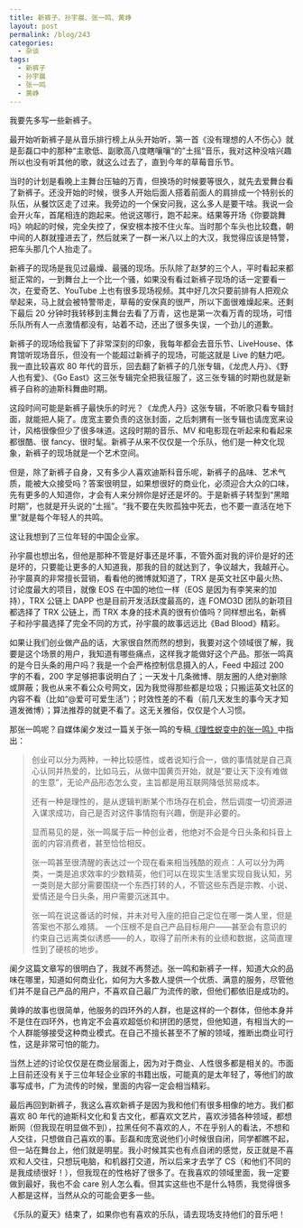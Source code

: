 ```yaml
---
title: 新裤子、孙宇晨、张一鸣、黄峥
layout: post
permalink: /blog/243
categories:
  - 杂谈
tags:
  - 新裤子
  - 孙宇晨
  - 张一鸣
  - 黄峥
---
```


我要先多写一些新裤子。

最开始听新裤子是从音乐排行榜上从头开始听，第一首《没有理想的人不伤心》就是彭磊口中的那种“主歌低、副歌高八度瞎嚷嚷“的”土摇“音乐，我对这种没啥兴趣所以也没有听其他的歌，就这么过去了，直到今年的草莓音乐节。

当时的计划是看晚上主舞台压轴的万青，但换场的时候要等很久，就先去爱舞台看了新裤子。还没开始的时候，很多人开始后面人搭着前面人的肩排成一个特别长的队伍，从餐饮区走了过来。我旁边的一个保安问我，这么多人是要干啥。我说一会会开火车，首尾相连的跑起来。他说这哪行，跑不起来。结果等开场《你要跳舞吗》响起的时候，完全失控了，保安根本按不住火车。当时那个车头也比较蠢，朝中间的人群就撞进去了，然后就来了一群一米八以上的大汉，我觉得应该是特警，把车头那几个人抬走了。

新裤子的现场是我见过最燥、最骚的现场。乐队除了赵梦的三个人，平时看起来都挺正常的，一到舞台上一个比一个骚，如果没有看过新裤子现场的话一定要看一次，在爱奇艺、YouTube 上也有很多现场视频。其中好几次只要前排有人把观众举起来，马上就会被特警带走，草莓的安保真的很严，所以下面很难燥起来。还剩下最后 20 分钟时我转移到主舞台去看了万青，这也是第一次看万青的现场，可惜乐队所有人一点激情都没有，站着不动，还出了很多失误，一个劲儿的道歉。

新裤子的现场给我留下了非常深刻的印象，我每年都会去音乐节、LiveHouse、体育馆听现场音乐，但没有一个能超过新裤子的现场，可能这就是 Live 的魅力吧。我一直比较喜欢 80 年代的音乐，回去翻了新裤子的几张专辑，《龙虎人丹》、《野人也有爱》、《Go East》这三张专辑完全把我征服了，这三张专辑的时期也就是新裤子自称的迪斯科舞曲时期。

这段时间可能是新裤子最快乐的时光？《龙虎人丹》这张专辑，不听歌只看专辑封面，就能把人毙了。庞宽主要负责的这张封面，之后刺猬有一张专辑也请庞宽来设计，风格很像但少了很多味道。这段时期的音乐、MV 和电影现在听起来和看起来都很酷、很 fancy、很时髦。新裤子从来不仅仅是一个乐队，他们是一种文化现象，新裤子的现场就是一个艺术空间。

但是，除了新裤子自身，又有多少人喜欢迪斯科音乐呢，新裤子的品味、艺术气质，能被大众接受吗？答案很明显，如果想很好的商业化，必须迎合大众的口味，先有更多的人知道你，才会有人来分辨你是好还是坏的。于是新裤子转型到“黑暗时期”，也就是开头说的“土摇”。“我不要在失败孤独中死去，也不要一直活在地下里”就是每个年轻人的共鸣。

这让我想到了三位年轻的中国企业家。

孙宇晨也想出名，但他是那种不管是好事还是坏事，不管外面对我的评价是好的还是坏的，只要能让更多的人知道我，那我的目的就达到了，争议越大，我越开心。孙宇晨真的非常擅长营销，看看他的微博就知道了，TRX 是英文社区中最火热、讨论度最大的项目，就像 EOS 在中国的地位一样（EOS 是因为有李笑来的加持），TRX 公链上 DAPP 也是目前开发活跃度最高的，连 FOMO3D 团队的新项目都选择了 TRX 公链上，而 TRX 本身的技术真的很有价值吗？同样想出名，新裤子和孙宇晨选择了完全不同的方式，孙宇晨的故事远远比《Bad Blood》精彩。

如果让我们创业做产品的话，大家很自然而然的想到，我要对这个领域很了解，我要是这个场景的用户，我知道有哪些痛点，这样我才能做好这个产品。那张一鸣真的是今日头条的用户吗？我是一个会严格控制信息摄入的人，Feed 中超过 200 字的不看，200 字足够把事说明白了；一天发十几条微博、朋友圈的人绝对删除或屏蔽；我也从来不看公众号网文，因为我觉得那些都是垃圾；只搬运英文社区的内容不看（比如“@爱可可爱生活”）；时效性差的不看（前几天发生的事今天才知道发微博）；算法推荐的就更不看了。这无关雅俗，仅仅是个人习惯。

那张一鸣呢？自媒体阑夕发过一篇关于张一鸣的专稿[《理性蜕变中的张一鸣》](http://tech.sina.com.cn/csj/2018-11-17/doc-ihnyuqhh6042529.shtml)中指出：

> 创业可以分为两种，一种比较感性，或者说知行合一，做的事情就是自己真心认同并热爱的，比如马云，从做中国黄页开始，就是“要让天下没有难做的生意”，无论产品形态怎么变，主旨都是用互联网降低贸易成本。
>
> 还有一种是理性的，是从逻辑判断某个市场存在机会，然后调度一切资源进入谋求成功，自己是否对这件事情抱有兴趣，倒是非必要的。
>
> 显而易见的是，张一鸣属于后一种创业者，他绝对不会是今日头条和抖音上面的内容消费者，甚至恰恰相反。
>
> 张一鸣甚至很清醒的表达过一个现在看来相当残酷的观点：人可以分为两类，一类是追求效率的少数精英，他们可以在现实生活里实现自我认知，另一类则是大部分需要围绕一个东西打转的人，不管这些东西是宗教、小说、爱情还是今日头条，用户需要沉迷其中。
>
> 张一鸣在说这番话的时候，并未对号入座的把自己定位在哪一类人里，但是答案也不那么难猜。
> 一个压根不是自己产品目标用户——甚至会有意识的约束自己远离类似诱惑——的人，取得了前所未有的业绩和数据，这简直理性到了硬核的地步。

阑夕这篇文章写的很明白了，我就不再赘述。张一鸣和新裤子一样，知道大众的品味在哪里，知道如何商业化，如何为大多数人提供一个优质、满意的服务，尽管他们并不是自己产品的用户，不喜欢自己最广为流传的歌，但他们都依旧是成功的。

黄峥的故事也很简单，他服务的四环外的人群，也是这样的一个群体，但他本身并不是住在四环外，也肯定不会喜欢超低价和拼团的感觉，但他知道，有相当大的一个人群能够接受这种商业模式。在自己不擅长甚至不了解的领域，推断出商业可行性，这是非常可怕的能力。

当然上述的讨论仅仅是在商业层面上，因为对于商业、人性很多都是相关的。市面上目前还没有关于三位年轻企业家的书籍出版，可能真的是太年轻了，等他们的故事写成书，广为流传的时候，里面的内容一定会相当精彩。

最后再回到新裤子，我这么喜欢新裤子是因为我和他们有很多相像的地方。我们都喜欢 80 年代的迪斯科文化和复古文化，都喜欢文艺片，喜欢涉猎各种领域，都想断网（但我现在明显做不到），拉黑任何不喜欢的人，不在乎别人的看法，不想和人交往，只想做自己喜欢的事。彭磊和庞宽说他们小时候很自闭，同学都瞧不起，但一站在舞台上，他们就是明星。我小时候其实也有点自闭的感觉，反正就是不喜欢和人交往，只想玩电脑，和机器打交道，所以后来才去学了 CS（和他们不同的是我成绩很好！），但我现在的性格好了很多了。在我喜欢的领域里面，我一定要做到最好，我也不会 care 别人怎么看。但其实这些也不是什么特质，我觉得很多人都是这样，当然从众的可能会更多一些。

《乐队的夏天》结束了，如果你也有喜欢的乐队，请去现场支持他们的音乐吧！

